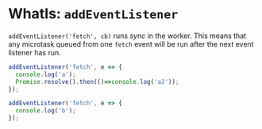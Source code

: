 # WhatIs: `addEventListener`

`addEventListener('fetch', cb)` runs *sync* in the worker. This means that any microtask queued from one `fetch` event will be run after the next event listener has run.  

```javascript
addEventListener('fetch', e => {
  console.log('a');
  Promise.resolve().then(()=>console.log('a2'));
});

addEventListener('fetch', e => {
  console.log('b');
});
```

